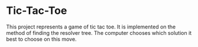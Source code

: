 # Tic-Tac-Toe

This project represents a game of tic tac toe. 
It is implemented on the method of finding the resolver tree.
The computer chooses which solution it best to choose on this move.

